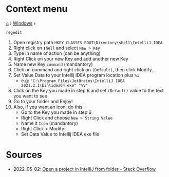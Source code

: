 # Context menu
[⌂](../README.md) › [Windows](../README.md#windows) ›

```powershell
regedit
```

1. Open registry path `HKEY_CLASSES_ROOT\Directory\shell\IntelliJ IDEA`
1. Right click on `shell` and select `New > Key`
1. Type in name of action (can be anything)
1. Right Click on your new Key and add another new Key
1. Name new Key `command` (mandantory)
1. Click on command and right click on `(Default)`, then click Modify...
1. Set Value Data to your Intellij IDEA program location plus `%1` 
   - e.g: `"C:\Program Files\JetBrains\IntelliJ IDEA 2021.2.1\bin\idea64.exe" "%V"`
2. Click on the Key you made in step 6 and set `(Default)` value to the text you want to see
3. Go to your folder and Enjoy!
4. Also, if you want an icon, do this:
    - Go to the Key you made in step 6
    - Right Click and choose `New > String Value`
    - Name it `Icon` (mandantory)
    - Right Click > Modify...
    - Set Data Value to Intellij IDEA exe file

# Sources

- 2022-05-02: [Open a project in IntelliJ from folder - Stack Overflow](https://stackoverflow.com/questions/49733733/open-a-project-in-intellij-from-folder)
